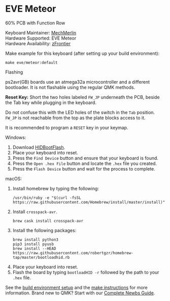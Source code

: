 # EVE Meteor

60% PCB with Function Row


Keyboard Maintainer: [MechMerlin](https://github.com/mechmerlin)  
Hardware Supported: EVE Meteor    
Hardware Availability: [zFrontier](https://en.zfrontier.com/products/eve-meteor)  


Make example for this keyboard (after setting up your build environment):

    make eve/meteor:default

Flashing

ps2avr(GB) boards use an atmega32a microcontroller and a different bootloader. It is not flashable using the regular QMK methods. 

**Reset Key:** Short the two holes labeled `FW_JP` underneath the PCB, beside the Tab key while plugging in the keyboard. 

Do not confuse this with the LED holes of the switch in the `Tab` position. `FW_JP` is not reachable from the top as the plate blocks access to it. 

It is recommended to program a `RESET` key in your keymap.   

Windows: 
1. Download [HIDBootFlash](http://vusb.wikidot.com/project:hidbootflash).
2. Place your keyboard into reset. 
3. Press the `Find Device` button and ensure that your keyboard is found.
4. Press the `Open .hex File` button and locate the `.hex` file you created.
5. Press the `Flash Device` button and wait for the process to complete. 

macOS:
1. Install homebrew by typing the following:   
    ```
    /usr/bin/ruby -e "$(curl -fsSL https://raw.githubusercontent.com/Homebrew/install/master/install)"
    ```
2. Install `crosspack-avr`.  
    ```
    brew cask install crosspack-avr
    ```
3. Install the following packages:
    ```
    brew install python3
    pip3 install pyusb
    brew install --HEAD https://raw.githubusercontent.com/robertgzr/homebrew-tap/master/bootloadhid.rb
    ```
4. Place your keyboard into reset. 
5. Flash the board by typing `bootloadHID -r` followed by the path to your `.hex` file. 


See the [build environment setup](https://docs.qmk.fm/#/getting_started_build_tools) and the [make instructions](https://docs.qmk.fm/#/getting_started_make_guide) for more information. Brand new to QMK? Start with our [Complete Newbs Guide](https://docs.qmk.fm/#/newbs).
